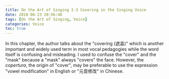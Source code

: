 ```yaml
---
title: On the Art of Singing I-3 Covering in the Singing Voice
date: 2018-06-23 20:56:48
tags: [On the Art of Singing, Voice]
categories: Voice
toc: true
---
```


<!--more-->

In this chapter, the author talks about the "covering (遮盖)" which is another important and widely used term in most vocal pedagogies while the word itself is confusing and misleading. I used to confuse the "cover" and the "mask" because a "mask" always "covers" the face. However, the *copertura*, the origin of "cover", may be preferable to use the expression "vowel modification" in English or "元音修改" in Chinese.

